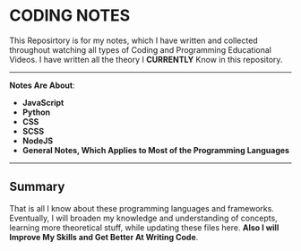 # CODING NOTES
This Reposirtory is for my notes, which I have written and collected throughout watching all types of Coding and Programming Educational Videos. I have written all the theory I **CURRENTLY** Know in this repository.

***
**Notes Are About**:
  * **JavaScript**
  * **Python**
  * **CSS**
  * **SCSS**
  * **NodeJS**
  * **General Notes, Which Applies to Most of the Programming Languages**
***
## Summary
That is all I know about these programming languages and frameworks. Eventually, I will broaden my knowledge and understanding of concepts, learning more theoretical stuff, while updating these files here. **Also I will Improve My Skills and Get Better At Writing Code**.
